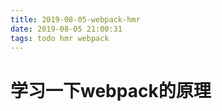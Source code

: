 ```yaml
---
title: 2019-08-05-webpack-hmr
date: 2019-08-05 21:00:31
tags: todo hmr webpack
---
```


# 学习一下webpack的原理
